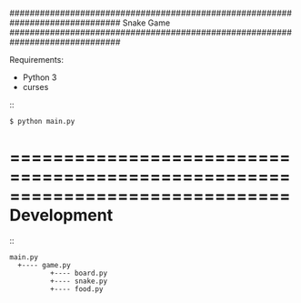 ##############################################################################
Snake Game
##############################################################################

Requirements:

- Python 3
- curses


::

    $ python main.py

==============================================================================
Development
==============================================================================

::

    main.py
      +---- game.py
              +---- board.py
              +---- snake.py
              +---- food.py

